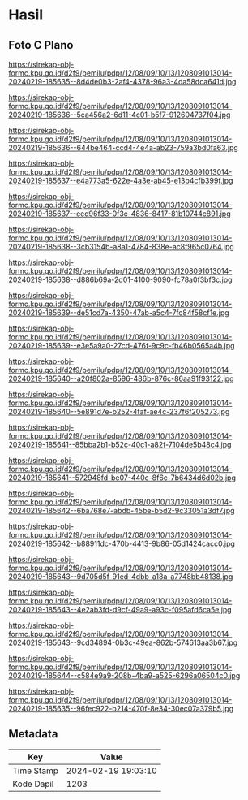 # Hasil

## Foto C Plano

https://sirekap-obj-formc.kpu.go.id/d2f9/pemilu/pdpr/12/08/09/10/13/1208091013014-20240219-185635--8d4de0b3-2af4-4378-96a3-4da58dca641d.jpg

https://sirekap-obj-formc.kpu.go.id/d2f9/pemilu/pdpr/12/08/09/10/13/1208091013014-20240219-185636--5ca456a2-6d11-4c01-b5f7-912604737f04.jpg

https://sirekap-obj-formc.kpu.go.id/d2f9/pemilu/pdpr/12/08/09/10/13/1208091013014-20240219-185636--644be464-ccd4-4e4a-ab23-759a3bd0fa63.jpg

https://sirekap-obj-formc.kpu.go.id/d2f9/pemilu/pdpr/12/08/09/10/13/1208091013014-20240219-185637--e4a773a5-622e-4a3e-ab45-e13b4cfb399f.jpg

https://sirekap-obj-formc.kpu.go.id/d2f9/pemilu/pdpr/12/08/09/10/13/1208091013014-20240219-185637--eed96f33-0f3c-4836-8417-81b10744c891.jpg

https://sirekap-obj-formc.kpu.go.id/d2f9/pemilu/pdpr/12/08/09/10/13/1208091013014-20240219-185638--3cb3154b-a8a1-4784-838e-ac8f965c0764.jpg

https://sirekap-obj-formc.kpu.go.id/d2f9/pemilu/pdpr/12/08/09/10/13/1208091013014-20240219-185638--d886b69a-2d01-4100-9090-fc78a0f3bf3c.jpg

https://sirekap-obj-formc.kpu.go.id/d2f9/pemilu/pdpr/12/08/09/10/13/1208091013014-20240219-185639--de51cd7a-4350-47ab-a5c4-7fc84f58cf1e.jpg

https://sirekap-obj-formc.kpu.go.id/d2f9/pemilu/pdpr/12/08/09/10/13/1208091013014-20240219-185639--e3e5a9a0-27cd-476f-9c9c-fb46b0565a4b.jpg

https://sirekap-obj-formc.kpu.go.id/d2f9/pemilu/pdpr/12/08/09/10/13/1208091013014-20240219-185640--a20f802a-8596-486b-876c-86aa91f93122.jpg

https://sirekap-obj-formc.kpu.go.id/d2f9/pemilu/pdpr/12/08/09/10/13/1208091013014-20240219-185640--5e891d7e-b252-4faf-ae4c-237f6f205273.jpg

https://sirekap-obj-formc.kpu.go.id/d2f9/pemilu/pdpr/12/08/09/10/13/1208091013014-20240219-185641--85bba2b1-b52c-40c1-a82f-7104de5b48c4.jpg

https://sirekap-obj-formc.kpu.go.id/d2f9/pemilu/pdpr/12/08/09/10/13/1208091013014-20240219-185641--572948fd-be07-440c-8f6c-7b6434d6d02b.jpg

https://sirekap-obj-formc.kpu.go.id/d2f9/pemilu/pdpr/12/08/09/10/13/1208091013014-20240219-185642--6ba768e7-abdb-45be-b5d2-9c33051a3df7.jpg

https://sirekap-obj-formc.kpu.go.id/d2f9/pemilu/pdpr/12/08/09/10/13/1208091013014-20240219-185642--b88911dc-470b-4413-9b86-05d1424cacc0.jpg

https://sirekap-obj-formc.kpu.go.id/d2f9/pemilu/pdpr/12/08/09/10/13/1208091013014-20240219-185643--9d705d5f-91ed-4dbb-a18a-a7748bb48138.jpg

https://sirekap-obj-formc.kpu.go.id/d2f9/pemilu/pdpr/12/08/09/10/13/1208091013014-20240219-185643--4e2ab3fd-d9cf-49a9-a93c-f095afd6ca5e.jpg

https://sirekap-obj-formc.kpu.go.id/d2f9/pemilu/pdpr/12/08/09/10/13/1208091013014-20240219-185643--9cd34894-0b3c-49ea-862b-574613aa3b67.jpg

https://sirekap-obj-formc.kpu.go.id/d2f9/pemilu/pdpr/12/08/09/10/13/1208091013014-20240219-185644--c584e9a9-208b-4ba9-a525-6296a06504c0.jpg

https://sirekap-obj-formc.kpu.go.id/d2f9/pemilu/pdpr/12/08/09/10/13/1208091013014-20240219-185635--96fec922-b214-470f-8e34-30ec07a379b5.jpg


## Metadata

| Key        | Value               |
| ---------- | ------------------- |
| Time Stamp | 2024-02-19 19:03:10 |
| Kode Dapil | 1203                |



